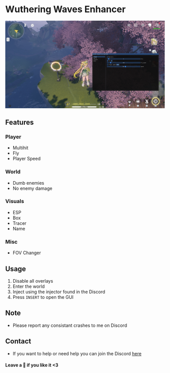 # Wuthering Waves Enhancer
![img](WW-SS.png)

## Features
### Player
- Multihit
- Fly
- Player Speed
### World
- Dumb enemies
- No enemy damage
### Visuals
- ESP
- Box
- Tracer
- Name
### Misc
- FOV Changer

## Usage
1. Disable all overlays
2. Enter the world
3. Inject using the injector found in the Discord
4. Press `INSERT` to open the GUI

## Note
- Please report any consistant crashes to me on Discord

## Contact
- If you want to help or need help you can join the Discord [here](https://hellokittyfan48.github.io/)

#### Leave a 🌟 if you like it <3
